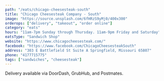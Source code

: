 ```yaml
---
path: "/eats/chicago-cheesesteak-south"
title: "Chicago Cheesesteak Company - South"
image: "https://source.unsplash.com/6fHRzS9yMj0/400x300"
orderops: ["delivery", "takeout", "order online"]
category: "eats"
hours: "11am-7pm Sunday through Thursday. 11am-9pm Friday and Saturday"
eatsType: "Sandwich Shop"
website: "https://www.chicagocheesesteak.com/"
facebook: "https://www.facebook.com/ChicagoCheesesteakSouth"
address: "303 E Battlefield St Suite A Springfield, Missouri 65807"
phone: "4177715775"
tags: ["sandwiches", "cheesesteak"]
---
```


Delivery available via DoorDash, GrubHub, and Postmates.

